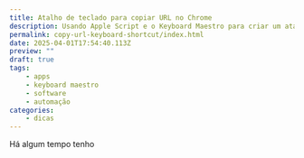 ```yaml
---
title: Atalho de teclado para copiar URL no Chrome
description: Usando Apple Script e o Keyboard Maestro para criar um atalho de teclado customizado e copiar URLs mais rápido.
permalink: copy-url-keyboard-shortcut/index.html
date: 2025-04-01T17:54:40.113Z
preview: ""
draft: true
tags:
    - apps
    - keyboard maestro
    - software
    - automação
categories:
    - dicas
---
```


Há algum tempo tenho 